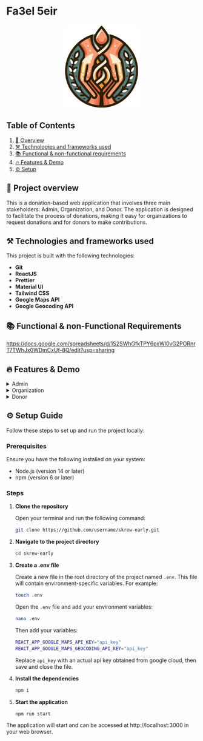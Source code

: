 # Fa3el 5eir

<p align="center">
<img src="public/logo.png" width="200"/>

## Table of Contents

1. [🚀 Overview](#project-overview)
2. [⚒️ Technologies and frameworks used](#technologies-and-frameworks-used)
3. [📚 Functional & non-functional requirements](#functional--non-functional-requirements)
4. [🔥 Features & Demo](#features--demo)
5. [⚙️ Setup](#setup-guide)

## 🚀 Project overview

This is a donation-based web application that involves three main stakeholders: Admin, Organization, and Donor. The application is designed to facilitate the process of donations, making it easy for organizations to request donations and for donors to make contributions.

## ⚒️ Technologies and frameworks used

This project is built with the following technologies:

- **Git**
- **ReactJS**
- **Prettier**
- **Material UI**
- **Tailwind CSS**
- **Google Maps API**
- **Google Geocoding API**

## 📚 Functional & non-Functional Requirements

https://docs.google.com/spreadsheets/d/1S2SWhGfkTPY6pxWl0vG2PORnrT7TWhJx0WDmCxUf-8Q/edit?usp=sharing

## 🔥 Features & Demo

<details>
   <summary>Admin</summary>

https://github.com/SeifAbbas/skrew-early/assets/20571619/5a5936df-d7d9-43e2-9c8c-021a0f2486c3
   
</details>

<details>
   <summary>Organization</summary>

https://github.com/SeifAbbas/skrew-early/assets/20571619/70404842-5d9c-40fd-b9ae-dfdc44fcb1a1
   
</details>

<details>
   <summary>Donor</summary>
   
https://github.com/SeifAbbas/skrew-early/assets/20571619/7b8b7360-3ed8-4da6-bc86-c79f54619ebb
   
</details>

## ⚙️ Setup Guide

Follow these steps to set up and run the project locally:

### Prerequisites

Ensure you have the following installed on your system:

- Node.js (version 14 or later)
- npm (version 6 or later)

### Steps

1. **Clone the repository**

   Open your terminal and run the following command:

   ```bash
   git clone https://github.com/username/skrew-early.git

   ```

2. **Navigate to the project directory**

   ```bash
   cd skrew-early
   ```

3. **Create a .env file**

   Create a new file in the root directory of the project named `.env`. This file will contain environment-specific variables. For example:

   ```bash
   touch .env
   ```

   Open the `.env` file and add your environment variables:

   ```bash
   nano .env
   ```

   Then add your variables:

   ```bash
   REACT_APP_GOOGLE_MAPS_API_KEY="api_key"
   REACT_APP_GOOGLE_MAPS_GEOCODING_API_KEY="api_key"
   ```

   Replace `api_key` with an actual api key obtained from google cloud, then save and close the file.

4. **Install the dependencies**

   ```bash
   npm i
   ```

5. **Start the application**

   ```bash
   npm run start
   ```

The application will start and can be accessed at http://localhost:3000 in your web browser.
